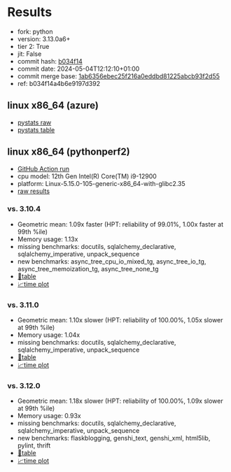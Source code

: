 # Results

- fork: python
- version: 3.13.0a6+
- tier 2: True
- jit: False
- commit hash: [b034f14](https://github.com/python/cpython/commit/b034f14)
- commit date: 2024-05-04T12:12:10+01:00
- commit merge base: [1ab6356ebec25f216a0eddbd81225abcb93f2d55](https://github.com/python/cpython/commit/1ab6356ebec25f216a0eddbd81225abcb93f2d55)
- ref: b034f14a4b6e9197d392

## linux x86_64 (azure)

- [pystats raw](bm-20240504-azure-x86_64-python-b034f14a4b6e9197d392-3.13.0a6%2B-b034f14-pystats.json)
- [pystats table](bm-20240504-azure-x86_64-python-b034f14a4b6e9197d392-3.13.0a6%2B-b034f14-pystats.md)

## linux x86_64 (pythonperf2)

- [GitHub Action run](https://github.com/faster-cpython/benchmarking/actions/runs/8950109465)
- cpu model: 12th Gen Intel(R) Core(TM) i9-12900
- platform: Linux-5.15.0-105-generic-x86_64-with-glibc2.35
- [raw results](bm-20240504-pythonperf2-x86_64-python-b034f14a4b6e9197d392-3.13.0a6%2B-b034f14.json)

### vs. 3.10.4

- Geometric mean: 1.09x faster (HPT: reliability of 99.01%, 1.00x faster at 99th %ile)
- Memory usage: 1.13x
- missing benchmarks: docutils, sqlalchemy_declarative, sqlalchemy_imperative, unpack_sequence
- new benchmarks: async_tree_cpu_io_mixed_tg, async_tree_io_tg, async_tree_memoization_tg, async_tree_none_tg
- [📄table](bm-20240504-pythonperf2-x86_64-python-b034f14a4b6e9197d392-3.13.0a6%2B-b034f14-vs-3.10.4.md)
- [📈time plot](bm-20240504-pythonperf2-x86_64-python-b034f14a4b6e9197d392-3.13.0a6%2B-b034f14-vs-3.10.4.png)

### vs. 3.11.0

- Geometric mean: 1.10x slower (HPT: reliability of 100.00%, 1.05x slower at 99th %ile)
- Memory usage: 1.04x
- missing benchmarks: docutils, sqlalchemy_declarative, sqlalchemy_imperative, unpack_sequence
- [📄table](bm-20240504-pythonperf2-x86_64-python-b034f14a4b6e9197d392-3.13.0a6%2B-b034f14-vs-3.11.0.md)
- [📈time plot](bm-20240504-pythonperf2-x86_64-python-b034f14a4b6e9197d392-3.13.0a6%2B-b034f14-vs-3.11.0.png)

### vs. 3.12.0

- Geometric mean: 1.18x slower (HPT: reliability of 100.00%, 1.09x slower at 99th %ile)
- Memory usage: 0.93x
- missing benchmarks: docutils, sqlalchemy_declarative, sqlalchemy_imperative, unpack_sequence
- new benchmarks: flaskblogging, genshi_text, genshi_xml, html5lib, pylint, thrift
- [📄table](bm-20240504-pythonperf2-x86_64-python-b034f14a4b6e9197d392-3.13.0a6%2B-b034f14-vs-3.12.0.md)
- [📈time plot](bm-20240504-pythonperf2-x86_64-python-b034f14a4b6e9197d392-3.13.0a6%2B-b034f14-vs-3.12.0.png)

